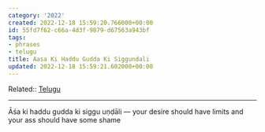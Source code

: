 ```yaml
---
category: '2022'
created: 2022-12-18 15:59:20.766000+00:00
id: 55fd7f62-c66a-4d3f-9879-d67563a943bf
tags:
- phrases
- telugu
title: Aasa Ki Haddu Gudda Ki Siggundali
updated: 2022-12-18 15:59:21.602000+00:00
---
```

   
Related:: [Telugu](../topics/Telugu.md)   
   
   
---   
   
Āśa ki haddu gudda ki siggu uṇḍāli — your desire should have limits and your ass should have some shame
